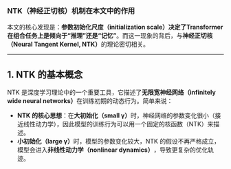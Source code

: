 ### ​**​NTK（神经正切核）机制在本文中的作用​**​

本文的核心发现是：​**​参数初始化尺度（initialization scale）决定了Transformer在组合任务上是倾向于“推理”还是“记忆”​**​。而这一现象的背后，与​**​神经正切核（Neural Tangent Kernel, NTK）​**​的理论密切相关。

---

## ​**​1. NTK 的基本概念​**​

NTK 是深度学习理论中的一个重要工具，它描述了​**​无限宽神经网络（infinitely wide neural networks）​**​在训练初期的动态行为。简单来说：

- ​**​NTK 的核心思想​**​：在​**​大初始化（small γ）​**​时，神经网络的参数变化很小（接近线性动力学），因此模型的训练行为可以用一个固定的核函数（NTK）来描述。
- ​**​小初始化（large γ）​**​时，模型的参数变化较大，NTK 的假设不再严格成立，模型会进入​**​非线性动力学（nonlinear dynamics）​**​，导致更复杂的优化轨迹。